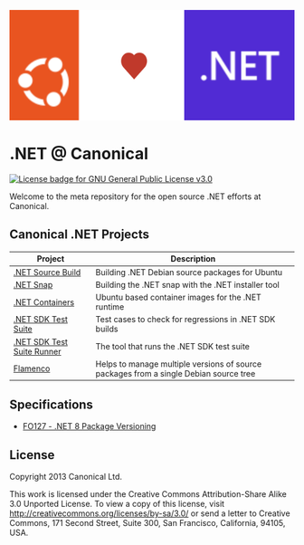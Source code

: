![Ubuntu and .NET Logos combined with a heart in-between](images/Ubunru+DotNet.svg)

# .NET @ Canonical

[![License badge for GNU General Public License v3.0](https://img.shields.io/badge/License-CC%20BY--SA%203.0-informational)](https://github.com/canonical/dotnet/blob/main/LICENSE)

Welcome to the meta repository for the open source .NET efforts at Canonical.

## Canonical .NET Projects

| Project | Description |
|---------|-------------|
| [.NET Source Build](https://github.com/canonical/dotnet-source-build) | Building .NET Debian source packages for Ubuntu|
| [.NET Snap](https://github.com/canonical/dotnet-snap) | Building the .NET snap with the .NET installer tool |
| [.NET Containers](https://github.com/canonical/dotnet-containers) | Ubuntu based container images for the .NET runtime |
| [.NET SDK Test Suite](https://github.com/canonical/dotnet-regular-tests) | Test cases to check for regressions in .NET SDK builds |
| [.NET SDK Test Suite Runner](https://github.com/canonical/dotnet-test-runner) | The tool that runs the .NET SDK test suite |
| [Flamenco](https://github.com/canonical/flamenco) | Helps to manage multiple versions of source packages from a single Debian source tree |

## Specifications

- [FO127 - .NET 8 Package Versioning](specs/FO127.md)

## License

Copyright 2013 Canonical Ltd.

This work is licensed under the Creative Commons Attribution-Share Alike 3.0 Unported License. To view a copy of this license, visit http://creativecommons.org/licenses/by-sa/3.0/ or send a letter to Creative Commons, 171 Second Street, Suite 300, San Francisco, California, 94105, USA.